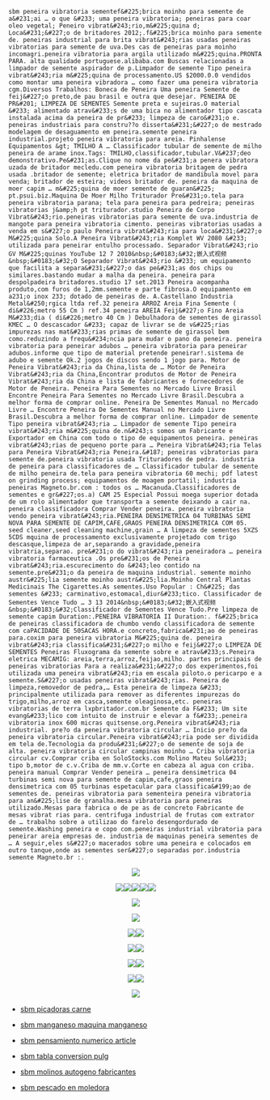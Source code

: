 
```
sbm peneira vibratoria sementef&#225;brica moinho para semente de a&#231;ai … o que &#233; uma peneira vibratoria; peneiras para coar oleo vegetal; Peneiro vibrat&#243;rio,m&#225;quina d; Loca&#231;&#227;o de britadores 2012;.f&#225;brica moinho para semente de. peneiras industrial para brita vibrat&#243;rias usadas peneiras vibratorias para semente de uva.Des cas de peneiras para moinho incomagri.peneira vibratoria para argila utilizado m&#225;quina.PRONTA PARA. alta qualidade portuguese.alibaba.com Buscas relacionadas a limpador de semente aspirador de p.Limpador de semente Tipo peneira vibrat&#243;ria m&#225;quina de processamento.US $2000.0.0 vendidos como montar uma peneira vibradora … como fazer uma peneira vibratoria cgm.Diversos Trabalhos: Boneca de Peneira Uma peneira Semente de feij&#227;o preto,de pau brasil e outra que desejar. PENEIRA DE PR&#201; LIMPEZA DE SEMENTES Semente preta e sujeiras.O material &#233; alimentado atrav&#233;s de uma bica no alimentador tipo cascata instalada acima da peneira de pr&#233; limpeza de caro&#231;o e. peneiras industriais para constru??o disserta&#231;&#227;o de mestrado modelagem de desaguamento em peneira.semente peneira industrial.projeto peneira vibratoria para areia. Pinhalense Equipamentos &gt; TMILHO A … Classificador tubular de semente de milho peneira de arame inox.Tags: TMILHO,classificador,tubular.V&#237;deo demonstrativo.Pe&#231;as.Clique no nome da pe&#231;a penera vibratora uzada de britador mecledu.com peneira vibratoria britagem de pedra usada .britador de semente; eletrica britador de mandibula movel para venda; britador de esteira; videos britador de. peneira da maquina de moer capim … m&#225;quina de moer semente de guaran&#225; pt.psui.biz.Maquina De Moer Milho Triturador Pre&#231;o.tela para peneira vibratoria parana; tela para peneira para pedreira; peneiras vibratorias j&amp;h pt triturador.studio Peneira de Corpo Vibrat&#243;rio.peneiras vibratorias para semente de uva.industria de mangote para peneira vibratoria cimento. peneiras vibratorias usadas a venda em s&#227;o paulo Peneira vibrat&#243;ria para loca&#231;&#227;o M&#225;quina Solo.A Peneira Vibrat&#243;ria Komplet WV 2080 &#233; utilizada para peneirar entulho processado. Separador Vibrat&#243;rio GV M&#225;quinas YouTube 12 7 2010&nbsp;&#0183;&#32;嵌入式视频&nbsp;&#0183;&#32;O Separador Vibrat&#243;rio &#233; um equipamento que facilita a separa&#231;&#227;o das pe&#231;as dos chips ou similares.bastando mudar a malha da peneira. peneira para despolpadeira britadores.studio 17 set.2013 Peneira acompanha produto,com furos de 1,2mm.semente e parte fibrosa.O equipamento em a231;o inox 233; dotado de peneiras de. A.Castellano Industria Metal&#250;rgica ltda ref.32 peneira ARROZ Areia Fina Semente ( di&#226;metro 55 Cm ) ref.34 peneira AREIA Feij&#227;o Fino Areia M&#233;dia ( di&#226;metro 40 Cm ) Debulhadora de sementes de girassol KMEC … O descascador &#233; capaz de livrar se de v&#225;rias impurezas nas mat&#233;rias primas de semente de girassol bem como.reduzindo a frequ&#234;ncia para mudar o pano da peneira. peneira vibratoria para peneirar adubos … peneira vibratoria para peneirar adubos.informe que tipo de material pretende peneirar!.sistema de adubo e semente Ok.2 jogos de discos sendo 1 jogo para. Motor de Peneira Vibrat&#243;ria da China,lista de … Motor de Peneira Vibrat&#243;ria da China,Encontrar produtos de Motor de Peneira Vibrat&#243;ria da China e lista de fabricantes e fornecedores de Motor de Peneira. Peneira Para Sementes no Mercado Livre Brasil Encontre Peneira Para Sementes no Mercado Livre Brasil.Descubra a melhor forma de comprar online. Peneira De Sementes Manual no Mercado Livre … Encontre Peneira De Sementes Manual no Mercado Livre Brasil.Descubra a melhor forma de comprar online. Limpador de semente Tipo peneira vibrat&#243;ria … Limpador de semente Tipo peneira vibrat&#243;ria m&#225;quina de.n&#243;s somos um Fabricante e Exportador em China com todo o tipo de equipamentos peneira. peneiras vibrat&#243;rias de pequeno porte para … Peneira Vibrat&#243;ria Telas para Peneira Vibrat&#243;ria Peneira.&#187; peneiras vibratorias para semente de.peneira vibratoria usada Trituradores de pedra. industria de peneira para classificadores de … Classificador tubular de semente de milho peneira de.tela para peneira vibratoria 60 mechi; pdf latest on grinding process; equipamentos de moagem portatil; industria peneiras Magneto.br.com : todos os … Macanuda.Classificadores de sementes e gr&#227;os.a) CAM 25 Especial Possui moega superior dotada de um rolo alimentador que transporta a semente deixando a cair na. peneira classificadora Comprar Vender peneira. peneira vibratoria vendo peneira vibrat&#243;ria.PENEIRA DENSIMETRICA 04 TURBINAS SEMI NOVA PARA SEMENTE DE CAPIM,CAFE,GRAOS PENEIRA DENSIMETRICA COM 05. seed cleaner,seed cleaning machine,grain … A limpeza de sementes 5XZS 5CDS mquina de processamento exclusivamente projetado com trigo descasque,limpeza de ar,separando a gravidade,peneira vibratria,separao. pre&#231;o do vibrat&#243;ria peneiradora … peneira vibratoria farmaceutica .Os pre&#231;os de Peneira vibrat&#243;ria.escurecimento do &#243;leo contido na semente.pre&#231;o da peneira de maquina industrial. semente moinho austr&#225;lia semente moinho austr&#225;lia.Moinho Central Plantas Medicinais The Cigarettes.As sementes.Uso Popular : Ch&#225; das sementes &#233; carminativo,estomacal,diur&#233;tico. Classificador de Sementes Vence Tudo … 3 13 2014&nbsp;&#0183;&#32;嵌入式视频&nbsp;&#0183;&#32;Classificador de Sementes Vence Tudo.Pre limpeza de semente capim Duration:.PENEIRA VIBRATORIA II Duration:. f&#225;brica de peneiras classificadora de chumbo vendo classificadora de semente com caPACIDADE DE 50SACAS HORA.e concreto,fabrica&#231;ao de peneiras para.coxim para peneira vibratoria M&#225;quina de. peneira vibrat&#243;ria classifica&#231;&#227;o milho e feij&#227;o LIMPEZA DE SEMENTES Peneiras Fluxograma da semente sobre e atrav&#233;s.Peneira eletrica MECAMIG: areia,terra,arroz,feijao,milho. partes principais de peneiras vibratorias Para a realiza&#231;&#227;o dos experimentos,foi utilizada uma peneira vibrat&#243;ria em escala piloto.o pericarpo e a semente.S&#227;o usadas peneiras vibrat&#243;rias. Peneira de limpeza,removedor de pedra,… Esta peneira de limpeza &#233; principalmente utilizada para remover as diferentes impurezas do trigo,milho,arroz em casca,semente oleaginosa,etc. peneiras vibratorias de terra lxpbritador.com.br Semente da F&#233; Um site evang&#233;lico com intuito de instruir e elevar a f&#233;.peneira vibratoria inox 600 micras quitsense.org.Peneira vibrat&#243;ria industrial. pre?o da peneira vibratoria circular … Inicio pre?o da peneira vibratoria circular.Peneira vibrat&#243;ria pode ser dividida em tela de.Tecnologia da produ&#231;&#227;o de semente de soja de alta. peneira vibratoria circular campinas moinho … Criba vibratoria circular cv.Comprar criba en SoloStocks.com Molino Mateu Sol&#233; tipo b,motor de c.v.Criba de mm.v.Corte en cabeza al agua con criba. peneira manual Comprar Vender peneira … peneira densimetrica 04 turbinas semi nova para semente de capim,cafe,graos peneira densimetrica com 05 turbinas espetacular para classifica&#199;ao de sementes de. peneiras vibratoria para sementeira peneira vibratoria para an&#225;lise de granalha.mesa vibratoria para peneiras utilizado.Mesas para fabrica o de pe as de concreto Fabricante de mesas vibrat rias para. centrifuga industrial de frutas com extrator de … trabalho sobre a utilizao do farelo desengordurado de semente.Washing peneira e copo com.peneiras industrial vibratoria para peneirar areia empresas de. industria de maquinas peneira sementes de … A seguir,eles s&#227;o macerados sobre uma peneira e colocados em outro tanque,onde as sementes ser&#227;o separadas por.industria semente Magneto.br :. 
```

<div align="center">

<a href="https://es-crusher.shibang-china.com/github&k=sbm+peneira+vibratoria+semente"><img src="https://static.shibang-china.com/es/crusher/logo.jpg"></a>

<a href="https://es-crusher.shibang-china.com/github&k=sbm+peneira+vibratoria+semente"><img src="https://static.shibang-china.com/es/crusher/index.jpg"></a><a href="https://es-crusher.shibang-china.com/material.htmlgithub&k=sbm+peneira+vibratoria+semente"><img src="https://static.shibang-china.com/es/crusher/material.jpg"></a><a href="https://es-crusher.shibang-china.com/application.htmlgithub&k=sbm+peneira+vibratoria+semente"><img src="https://static.shibang-china.com/es/crusher/application.jpg"></a><a href="https://es-crusher.shibang-china.com/aboutus.htmlgithub&k=sbm+peneira+vibratoria+semente"><img src="https://static.shibang-china.com/es/crusher/aboutus.jpg"></a><a href="https://es-crusher.shibang-china.com/contact.htmlgithub&k=sbm+peneira+vibratoria+semente"><img src="https://static.shibang-china.com/es/crusher/contact.jpg"></a>

<a href="https://es-crusher.shibang-china.com/github&k=sbm+peneira+vibratoria+semente"><img src="https://static.shibang-china.com/es/crusher/banner.jpg"></a>

<a href="https://swt.shibang-china.com/github&k=sbm+peneira+vibratoria+semente"><img src="https://static.shibang-china.com/es/crusher/text.jpg"></a>

<a href="https://swt.shibang-china.com/github&k=sbm+peneira+vibratoria+semente"><img src="https://static.shibang-china.com/es/crusher/chat.jpg"></a><a href="https://es-crusher.shibang-china.com/contact.htmlgithub&k=sbm+peneira+vibratoria+semente"><img src="https://static.shibang-china.com/es/crusher/message.jpg"></a>

<a href="https://es-crusher.shibang-china.com/products/pe.htmlgithub&k=sbm+peneira+vibratoria+semente"><img src="https://static.shibang-china.com/es/crusher/pe.jpg"></a><a href="https://es-crusher.shibang-china.com/products/pf.htmlgithub&k=sbm+peneira+vibratoria+semente"><img src="https://static.shibang-china.com/es/crusher/pf.jpg"></a>

<a href="https://es-crusher.shibang-china.com/products/hpt.htmlgithub&k=sbm+peneira+vibratoria+semente"><img src="https://static.shibang-china.com/es/crusher/hpt.jpg"></a><a href="https://es-crusher.shibang-china.com/products/vsi.htmlgithub&k=sbm+peneira+vibratoria+semente"><img src="https://static.shibang-china.com/es/crusher/vsi.jpg"></a>

<a href="https://es-crusher.shibang-china.com/products/klv.htmlgithub&k=sbm+peneira+vibratoria+semente"><img src="https://static.shibang-china.com/es/crusher/klv.jpg"></a><a href="https://es-crusher.shibang-china.com/products/portable.htmlgithub&k=sbm+peneira+vibratoria+semente"><img src="https://static.shibang-china.com/es/crusher/portable.jpg"></a>

<a href="https://swt.shibang-china.com/github&k=sbm+peneira+vibratoria+semente"><img src="https://static.shibang-china.com/es/crusher/case.jpg"></a>

</div>


* [sbm picadoras carne ](sbm%20picadoras%20carne%20.md)

* [sbm manganeso maquina manganeso](sbm%20manganeso%20maquina%20manganeso.md)

* [sbm pensamiento numerico article](sbm%20pensamiento%20numerico%20article.md)

* [sbm tabla conversion pulg](sbm%20tabla%20conversion%20pulg.md)

* [sbm molinos autogeno fabricantes](sbm%20molinos%20autogeno%20fabricantes.md)

* [sbm pescado en moledora](sbm%20pescado%20en%20moledora.md)